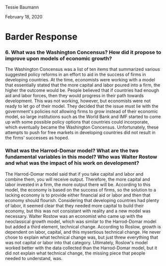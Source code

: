 Tessie Baumann


February 18, 2020
# Barder Response

### 6. What was the Washington Concensus? How did it propose to improve upon models of economic growth?

The Washington Concensus was a list of ten items that summarized various suggested policy reforms in an effort to aid in the success of firms in developing countries. At the time, economists were working with a model that essentially stated that the more capital and labor poured into a firm, the higher the outcome would be. People believed that if countries had enough aid and labor forces, then they would progress in their path towards development. This was not working, however, but economists were not ready to let go of their model. They decided that the issue must lie with the government's policies not allowing firms to grow instead of their economic model, so large institutions such as the World Bank and IMF started to come up with some possible policy options that countries could incorporate, which eventually became the Washington Concensus. Unfortunately, these attempts to push for free markets in developing countries did not result in the firms' successes as hoped.

### What was the Harrod-Domar model? What are the two fundamental variables in this model? Who was Walter Rostow and what was the impact of his work on development?

The Harrod-Domar model said that if you take capital and labor and combine them, you will receive output. Therefore, the more capital and labor invested in a firm, the more output there will be. According to this model, the economy is based on the success of firms, so the solution to a lacking economy is to provide either financial aid or labor and then that economy should flourish. Considering that developing countries had plenty of labor, it seemed clear that they needed more capital to build their economy, but this was not consistant with reality and a new model was necessary. Walter Rostow was an economist who came up with the neoclassical growth model, which was similar to the Harrod-Domar model but added a third element, technical change. According to Roslow, growth is dependent on labor, capital, and this mysertious technical change. He never chose to explain what technical change was, but just threw everything that was not capital or labor into that category. Ultimately, Roslow's model worked better with the data collected than the Harrod-Domar model, but it did not explain what technical change, the missing piece that people needed to understand, was.
